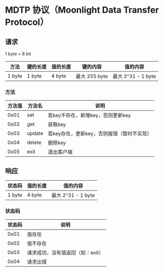 # MDTP 协议（Moonlight Data Transfer Protocol）

## 请求

1 byte = 8 bit

|方法|键的长度|值的长度|键的内容|值的内容|
|---|---|---|---|---|
|1 byte|1 byte|4 byte|最大 255 byte|最大 2^31 - 1 byte|

### 方法
|方法值|方法名|说明|
|---|---|---|
|0x01|set|若key不存在，新增key，否则更新key|
|0x02|get|获取key|
|0x03|update|若key存在，更新key，否则报错（暂时不实现）|
|0x04|delete|删除key|
|0x05|exit|退出客户端|

## 响应

|状态码|值的长度|值的内容|
|---|---|---|
|1 byte|4 byte|最大 2^31 - 1 byte|

### 状态码

|状态码|说明|
|---|---|
|0x01|值存在|
|0x02|值不存在|
|0x03|请求成功，没有值返回（如：exit）|
|0x04|请求出错|


